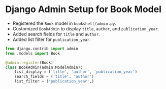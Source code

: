 # Django Admin Setup for Book Model

- Registered the `Book` model in `bookshelf/admin.py`.
- Customized `BookAdmin` to display `title`, `author`, and `publication_year`.
- Added search fields for `title` and `author`.
- Added list filter for `publication_year`.

```python
from django.contrib import admin
from .models import Book

@admin.register(Book)
class BookAdmin(admin.ModelAdmin):
    list_display = ('title', 'author', 'publication_year')
    search_fields = ('title', 'author')
    list_filter = ('publication_year',)


